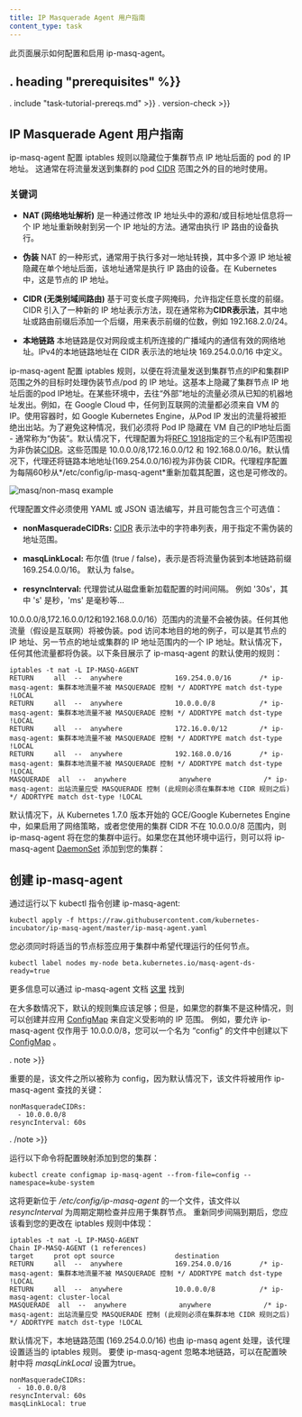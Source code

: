 ```yaml
---
title: IP Masquerade Agent 用户指南
content_type: task
---
```

<!--
---
title: IP Masquerade Agent User Guide
content_type: task
---
-->

<!-- overview -->
<!--
This page shows how to configure and enable the ip-masq-agent.
-->
此页面展示如何配置和启用 ip-masq-agent。


## . heading "prerequisites" %}}


. include "task-tutorial-prereqs.md" >}} . version-check >}}



<!-- discussion -->
<!--
## IP Masquerade Agent User Guide
-->
## IP Masquerade Agent 用户指南

<!--
The ip-masq-agent configures iptables rules to hide a pod's IP address behind the cluster node's IP address. This is typically done when sending traffic to destinations outside the cluster's pod [CIDR](https://en.wikipedia.org/wiki/Classless_Inter-Domain_Routing) range.
-->
ip-masq-agent 配置 iptables 规则以隐藏位于集群节点 IP 地址后面的 pod 的 IP 地址。 这通常在将流量发送到集群的 pod [CIDR](https://zh.wikipedia.org/wiki/%E6%97%A0%E7%B1%BB%E5%88%AB%E5%9F%9F%E9%97%B4%E8%B7%AF%E7%94%B1) 范围之外的目的地时使用。

<!--
### **Key Terms**
-->
### **关键词**

<!--
*   **NAT (Network Address Translation)**
    Is a method of remapping one IP address to another by modifying either the source and/or destination address information in the IP header.  Typically performed by a device doing IP routing.
-->
*   **NAT (网络地址解析)**
    是一种通过修改 IP 地址头中的源和/或目标地址信息将一个 IP 地址重新映射到另一个 IP 地址的方法。通常由执行 IP 路由的设备执行。

<!--
*   **Masquerading**
    A form of NAT that is typically used to perform a many to one address translation, where multiple source IP addresses are masked behind a single address, which is typically the device doing the IP routing. In Kubernetes this is the Node's IP address.
-->    
*   **伪装**
    NAT 的一种形式，通常用于执行多对一地址转换，其中多个源 IP 地址被隐藏在单个地址后面，该地址通常是执行 IP 路由的设备。在 Kubernetes 中，这是节点的 IP 地址。

<!--
*   **CIDR (Classless Inter-Domain Routing)**
    Based on the variable-length subnet masking, allows specifying arbitrary-length prefixes. CIDR introduced a new method of representation for IP addresses, now commonly known as **CIDR notation**, in which an address or routing prefix is written with a suffix indicating the number of bits of the prefix, such as 192.168.2.0/24.
-->
*   **CIDR (无类别域间路由)**
    基于可变长度子网掩码，允许指定任意长度的前缀。CIDR 引入了一种新的 IP 地址表示方法，现在通常称为**CIDR表示法**，其中地址或路由前缀后添加一个后缀，用来表示前缀的位数，例如 192.168.2.0/24。

<!--
*   **Link Local**
    A link-local address is a network address that is valid only for communications within the network segment or the broadcast domain that the host is connected to. Link-local addresses for IPv4 are defined in the address block 169.254.0.0/16 in CIDR notation.
-->
*   **本地链路**
    本地链路是仅对网段或主机所连接的广播域内的通信有效的网络地址。IPv4的本地链路地址在 CIDR 表示法的地址块 169.254.0.0/16 中定义。

<!--
The ip-masq-agent configures iptables rules to handle masquerading node/pod IP addresses when sending traffic to destinations outside the cluster node's IP and the Cluster IP range.  This essentially hides pod IP addresses behind the cluster node's IP address.  In some environments, traffic to "external" addresses must come from a known machine address. For example, in Google Cloud, any traffic to the internet must come from a VM's IP.  When containers are used, as in Google Kubernetes Engine, the Pod IP will be rejected for egress. To avoid this, we must hide the Pod IP behind the VM's own IP address - generally known as "masquerade". By default, the agent is configured to treat the three private IP ranges specified by [RFC 1918](https://tools.ietf.org/html/rfc1918) as non-masquerade [CIDR](https://en.wikipedia.org/wiki/Classless_Inter-Domain_Routing).  These ranges are 10.0.0.0/8, 172.16.0.0/12, and 192.168.0.0/16. The agent will also treat link-local (169.254.0.0/16) as a non-masquerade CIDR by default.  The agent is configured to reload its configuration from the location */etc/config/ip-masq-agent* every 60 seconds, which is also configurable.
-->
ip-masq-agent 配置 iptables 规则，以便在将流量发送到集群节点的IP和集群IP范围之外的目标时处理伪装节点/pod 的 IP 地址。这基本上隐藏了集群节点 IP 地址后面的pod IP地址。在某些环境中，去往“外部”地址的流量必须从已知的机器地址发出。例如，在 Google Cloud 中，任何到互联网的流量都必须来自 VM 的 IP。使用容器时，如 Google Kubernetes Engine，从Pod IP 发出的流量将被拒绝出出站。为了避免这种情况，我们必须将 Pod IP 隐藏在 VM 自己的IP地址后面 - 通常称为“伪装”。默认情况下，代理配置为将[RFC 1918](https://tools.ietf.org/html/rfc1918)指定的三个私有IP范围视为非伪装[CIDR](https://zh.wikipedia.org/wiki/%E6%97%A0%E7%B1%BB%E5%88%AB%E5%9F%9F%E9%97%B4%E8%B7%AF%E7%94%B1)。这些范围是 10.0.0.0/8,172.16.0.0/12 和 192.168.0.0/16。默认情况下，代理还将链路本地地址(169.254.0.0/16)视为非伪装 CIDR。代理程序配置为每隔60秒从*/etc/config/ip-masq-agent*重新加载其配置，这也是可修改的。

![masq/non-masq example](/images/docs/ip-masq.png)

<!--
The agent configuration file must be written in YAML or JSON syntax, and may contain three optional keys:
-->
代理配置文件必须使用 YAML 或 JSON 语法编写，并且可能包含三个可选值：

<!--
*   **nonMasqueradeCIDRs:** A list of strings in [CIDR](https://en.wikipedia.org/wiki/Classless_Inter-Domain_Routing) notation that specify the non-masquerade ranges.
-->
*   **nonMasqueradeCIDRs:** [CIDR](https://zh.wikipedia.org/wiki/%E6%97%A0%E7%B1%BB%E5%88%AB%E5%9F%9F%E9%97%B4%E8%B7%AF%E7%94%B1) 表示法中的字符串列表，用于指定不需伪装的地址范围。

<!--
*   **masqLinkLocal:** A Boolean (true / false) which indicates whether to masquerade traffic to the link local prefix 169.254.0.0/16. False by default.
-->
*   **masqLinkLocal:** 布尔值 (true / false)，表示是否将流量伪装到本地链路前缀169.254.0.0/16。 默认为 false。

<!--
*   **resyncInterval:** An interval at which the agent attempts to reload config from disk. e.g. '30s' where 's' is seconds, 'ms' is milliseconds etc...
-->
*   **resyncInterval:** 代理尝试从磁盘重新加载配置的时间间隔。 例如 '30s'，其中 's' 是秒，'ms' 是毫秒等...

<!--
Traffic to 10.0.0.0/8, 172.16.0.0/12 and 192.168.0.0/16) ranges will NOT be masqueraded. Any other traffic (assumed to be internet) will be masqueraded.  An example of a local destination from a pod could be its Node's IP address as well as another node's address or one of the IP addresses in Cluster's IP range.   Any other traffic will be masqueraded by default.  The below entries show the default set of rules that are applied by the ip-masq-agent:
-->
10.0.0.0/8,172.16.0.0/12和192.168.0.0/16）范围内的流量不会被伪装。任何其他流量（假设是互联网）将被伪装。pod 访问本地目的地的例子，可以是其节点的 IP 地址、另一节点的地址或集群的 IP 地址范围内的一个 IP 地址。默认情况下，任何其他流量都将伪装。以下条目展示了 ip-masq-agent 的默认使用的规则：

<!--
```
iptables -t nat -L IP-MASQ-AGENT
RETURN     all  --  anywhere             169.254.0.0/16       /* ip-masq-agent: cluster-local traffic should not be subject to MASQUERADE */ ADDRTYPE match dst-type !LOCAL
RETURN     all  --  anywhere             10.0.0.0/8           /* ip-masq-agent: cluster-local traffic should not be subject to MASQUERADE */ ADDRTYPE match dst-type !LOCAL
RETURN     all  --  anywhere             172.16.0.0/12        /* ip-masq-agent: cluster-local traffic should not be subject to MASQUERADE */ ADDRTYPE match dst-type !LOCAL
RETURN     all  --  anywhere             192.168.0.0/16       /* ip-masq-agent: cluster-local traffic should not be subject to MASQUERADE */ ADDRTYPE match dst-type !LOCAL
MASQUERADE  all  --  anywhere             anywhere             /* ip-masq-agent: outbound traffic should be subject to MASQUERADE (this match must come after cluster-local CIDR matches) */ ADDRTYPE match dst-type !LOCAL

```
-->
```
iptables -t nat -L IP-MASQ-AGENT
RETURN     all  --  anywhere             169.254.0.0/16       /* ip-masq-agent: 集群本地流量不被 MASQUERADE 控制 */ ADDRTYPE match dst-type !LOCAL
RETURN     all  --  anywhere             10.0.0.0/8           /* ip-masq-agent: 集群本地流量不被 MASQUERADE 控制 */ ADDRTYPE match dst-type !LOCAL
RETURN     all  --  anywhere             172.16.0.0/12        /* ip-masq-agent: 集群本地流量不被 MASQUERADE 控制 */ ADDRTYPE match dst-type !LOCAL
RETURN     all  --  anywhere             192.168.0.0/16       /* ip-masq-agent: 集群本地流量不被 MASQUERADE 控制 */ ADDRTYPE match dst-type !LOCAL
MASQUERADE  all  --  anywhere             anywhere             /* ip-masq-agent: 出站流量应受 MASQUERADE 控制 (此规则必须在集群本地 CIDR 规则之后) */ ADDRTYPE match dst-type !LOCAL

```

<!--
By default, in GCE/Google Kubernetes Engine starting with Kubernetes version 1.7.0, if network policy is enabled or you are using a cluster CIDR not in the 10.0.0.0/8 range, the ip-masq-agent will run in your cluster.  If you are running in another environment, you can add the ip-masq-agent [DaemonSet](/docs/concepts/workloads/controllers/daemonset/) to your cluster:
-->
默认情况下，从 Kubernetes 1.7.0 版本开始的 GCE/Google Kubernetes Engine 中，如果启用了网络策略，或者您使用的集群 CIDR 不在 10.0.0.0/8 范围内，则 ip-masq-agent 将在您的集群中运行。如果您在其他环境中运行，则可以将 ip-masq-agent [DaemonSet](/docs/concepts/workloads/controllers/daemonset/) 添加到您的集群：



<!-- steps -->

<!--
## Create an ip-masq-agent
To create an ip-masq-agent, run the following kubectl command:
-->
## 创建 ip-masq-agent
通过运行以下 kubectl 指令创建 ip-masq-agent:

`
kubectl apply -f https://raw.githubusercontent.com/kubernetes-incubator/ip-masq-agent/master/ip-masq-agent.yaml
`

<!--
You must also apply the appropriate node label to any nodes in your cluster that you want the agent to run on.
-->
您必须同时将适当的节点标签应用于集群中希望代理运行的任何节点。

`
kubectl label nodes my-node beta.kubernetes.io/masq-agent-ds-ready=true
`

<!--
More information can be found in the ip-masq-agent documentation [here](https://github.com/kubernetes-incubator/ip-masq-agent)
-->
更多信息可以通过 ip-masq-agent 文档 [这里](https://github.com/kubernetes-incubator/ip-masq-agent) 找到

<!--
In most cases, the default set of rules should be sufficient; however, if this is not the case for your cluster, you can create and apply a [ConfigMap](/docs/tasks/configure-pod-container/configure-pod-configmap/) to customize the IP ranges that are affected.  For example, to allow only 10.0.0.0/8 to be considered by the ip-masq-agent, you can create the following [ConfigMap](/docs/tasks/configure-pod-container/configure-pod-configmap/) in a file called "config".
-->
在大多数情况下，默认的规则集应该足够；但是，如果您的群集不是这种情况，则可以创建并应用 [ConfigMap](/docs/tasks/configure-pod-container/configure-pod-configmap/) 来自定义受影响的 IP 范围。 例如，要允许 ip-masq-agent 仅作用于 10.0.0.0/8，您可以一个名为 “config” 的文件中创建以下 [ConfigMap](/docs/tasks/configure-pod-container/configure-pod-configmap/) 。

. note >}}
<!--
It is important that the file is called config since, by default, that will be used as the key for lookup by the ip-masq-agent:
-->
重要的是，该文件之所以被称为 config，因为默认情况下，该文件将被用作 ip-masq-agent 查找的关键：

```
nonMasqueradeCIDRs:
  - 10.0.0.0/8
resyncInterval: 60s
```
. /note >}}

<!--
Run the following command to add the config map to your cluster:
-->
运行以下命令将配置映射添加到您的集群：

```
kubectl create configmap ip-masq-agent --from-file=config --namespace=kube-system
```

<!--
This will update a file located at */etc/config/ip-masq-agent* which is periodically checked every *resyncInterval* and applied to the cluster node.
After the resync interval has expired, you should see the iptables rules reflect your changes:
-->
这将更新位于 */etc/config/ip-masq-agent* 的一个文件，该文件以 *resyncInterval* 为周期定期检查并应用于集群节点。
重新同步间隔到期后，您应该看到您的更改在 iptables 规则中体现：

<!--
```
iptables -t nat -L IP-MASQ-AGENT
Chain IP-MASQ-AGENT (1 references)
target     prot opt source               destination
RETURN     all  --  anywhere             169.254.0.0/16       /* ip-masq-agent: cluster-local traffic should not be subject to MASQUERADE */ ADDRTYPE match dst-type !LOCAL
RETURN     all  --  anywhere             10.0.0.0/8           /* ip-masq-agent: cluster-local
MASQUERADE  all  --  anywhere             anywhere             /* ip-masq-agent: outbound traffic should be subject to MASQUERADE (this match must come after cluster-local CIDR matches) */ ADDRTYPE match dst-type !LOCAL
```
-->
```
iptables -t nat -L IP-MASQ-AGENT
Chain IP-MASQ-AGENT (1 references)
target     prot opt source               destination
RETURN     all  --  anywhere             169.254.0.0/16       /* ip-masq-agent: 集群本地流量不被 MASQUERADE 控制 */ ADDRTYPE match dst-type !LOCAL
RETURN     all  --  anywhere             10.0.0.0/8           /* ip-masq-agent: cluster-local
MASQUERADE  all  --  anywhere             anywhere             /* ip-masq-agent: 出站流量应受 MASQUERADE 控制 (此规则必须在集群本地 CIDR 规则之后) */ ADDRTYPE match dst-type !LOCAL
```

<!--
By default, the link local range (169.254.0.0/16) is also handled by the ip-masq agent, which sets up the appropriate iptables rules.  To have the ip-masq-agent ignore link local, you can set *masqLinkLocal*  to true in the config map.
-->
默认情况下，本地链路范围 (169.254.0.0/16) 也由 ip-masq agent 处理，该代理设置适当的 iptables 规则。 要使 ip-masq-agent 忽略本地链路，可以在配置映射中将 *masqLinkLocal* 设置为true。

```
nonMasqueradeCIDRs:
  - 10.0.0.0/8
resyncInterval: 60s
masqLinkLocal: true
```

